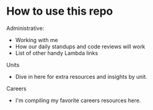 # How to use this repo 
Administrative: 
- Working with me 
- How our daily standups and code reviews will work 
- List of other handy Lambda links 

Units 
- Dive in here for extra resources and insights by unit. 

Careers
- I'm compiling my favorite careers resources here. 
